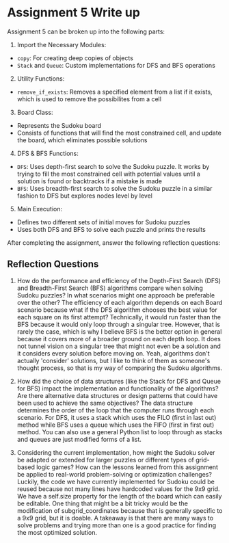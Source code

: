 # Assignment 5 Write up

Assignment 5 can be broken up into the following parts:
1. Import the Necessary Modules:
- `copy`: For creating deep copies of objects
- `Stack` and `Queue`: Custom implementations for DFS and BFS operations
2. Utility Functions: 
- `remove_if_exists`: Removes a specified element from a list if it exists, which is used to remove the possibilites from a cell
3. Board Class:
- Represents the Sudoku board
- Consists of functions that will find the most constrained cell, and update the board, which eliminates possible solutions
4. DFS & BFS Functions:
- `DFS`: Uses depth-first search to solve the Sudoku puzzle. It works by trying to fill the most constrained cell with potential values until a solution is found or backtracks if a mistake is made
- `BFS`: Uses breadth-first search to solve the Sudoku puzzle in a similar fashion to DFS but explores nodes level by level
5. Main Execution:
- Defines two different sets of initial moves for Sudoku puzzles
- Uses both DFS and BFS to solve each puzzle and prints the results


After completing the assignment, answer the following reflection questions:

## Reflection Questions

1. How do the performance and efficiency of the Depth-First Search (DFS) and Breadth-First Search (BFS) algorithms compare when solving Sudoku puzzles? In what scenarios might one approach be preferable over the other?
The efficiency of each algorithm depends on each Board scenario because what if the DFS algorithm chooses the best value for each square on its first attempt? Technically, it would run faster than the BFS because it would only loop through a singular tree. However, that is rarely the case, which is why I believe BFS is the better option in general because it covers more of a broader ground on each depth loop. It does not tunnel vision on a singular tree that might not even be a solution and it considers every solution before moving on. Yeah, algorithms don't actually 'consider' solutions, but I like to think of them as someone's thought process, so that is my way of comparing the Sudoku algorithms.


2. How did the choice of data structures (like the Stack for DFS and Queue for BFS) impact the implementation and functionality of the algorithms? Are there alternative data structures or design patterns that could have been used to achieve the same objectives?
The data structure determines the order of the loop that the computer runs through each scenario. For DFS, it uses a stack which uses the FILO (first in last out) method while BFS uses a queue which uses the FIFO (first in first out) method. You can also use a general Python list to loop through as stacks and queues are just modified forms of a list.


3. Considering the current implementation, how might the Sudoku solver be adapted or extended for larger puzzles or different types of grid-based logic games? How can the lessons learned from this assignment be applied to real-world problem-solving or optimization challenges?
Luckily, the code we have currently implemented for Sudoku could be reused because not many lines have hardcoded values for the 9x9 grid. We have a self.size property for the length of the board which can easily be editable. One thing that might be a bit tricky would be the modification of subgrid_coordinates because that is generally specific to a 9x9 grid, but it is doable. A takeaway is that there are many ways to solve problems and trying more than one is a good practice for finding the most optimized solution.


